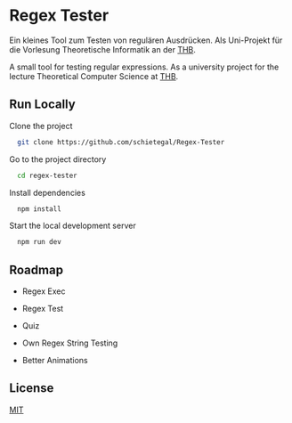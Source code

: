 # Regex Tester

Ein kleines Tool zum Testen von regulären Ausdrücken. Als Uni-Projekt für die Vorlesung Theoretische Informatik an der [THB](https://www.th-brandenburg.de/startseite/).

A small tool for testing regular expressions. As a university project for the lecture Theoretical Computer Science at [THB](https://www.th-brandenburg.de/startseite/).

## Run Locally

Clone the project

```bash
  git clone https://github.com/schietegal/Regex-Tester
```

Go to the project directory

```bash
  cd regex-tester
```

Install dependencies

```bash
  npm install
```

Start the local development server

```bash
  npm run dev
```

## Roadmap

- Regex Exec

- Regex Test

- Quiz

- Own Regex String Testing

- Better Animations

## License

[MIT](https://choosealicense.com/licenses/mit/)
